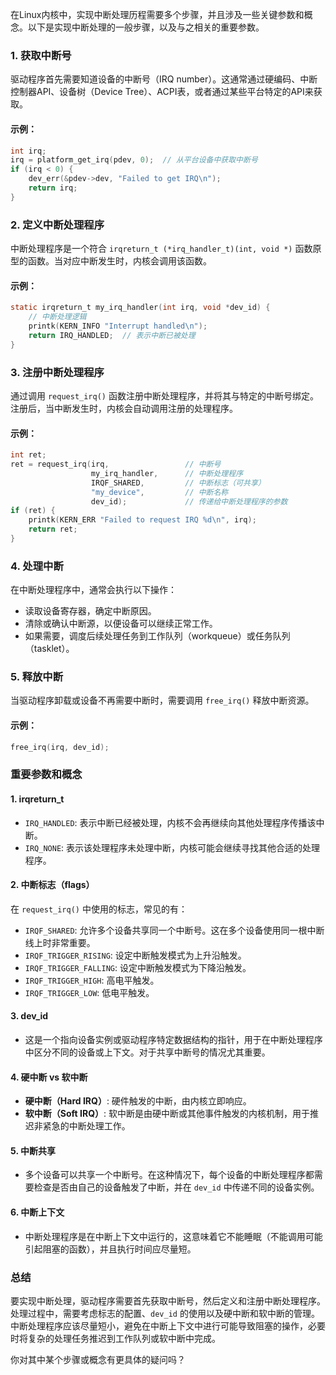 在Linux内核中，实现中断处理历程需要多个步骤，并且涉及一些关键参数和概念。以下是实现中断处理的一般步骤，以及与之相关的重要参数。

### 1. **获取中断号**
驱动程序首先需要知道设备的中断号（IRQ number）。这通常通过硬编码、中断控制器API、设备树（Device Tree）、ACPI表，或者通过某些平台特定的API来获取。

#### 示例：
```c
int irq;
irq = platform_get_irq(pdev, 0);  // 从平台设备中获取中断号
if (irq < 0) {
    dev_err(&pdev->dev, "Failed to get IRQ\n");
    return irq;
}
```

### 2. **定义中断处理程序**
中断处理程序是一个符合 `irqreturn_t (*irq_handler_t)(int, void *)` 函数原型的函数。当对应中断发生时，内核会调用该函数。

#### 示例：
```c
static irqreturn_t my_irq_handler(int irq, void *dev_id) {
    // 中断处理逻辑
    printk(KERN_INFO "Interrupt handled\n");
    return IRQ_HANDLED;  // 表示中断已被处理
}
```

### 3. **注册中断处理程序**
通过调用 `request_irq()` 函数注册中断处理程序，并将其与特定的中断号绑定。注册后，当中断发生时，内核会自动调用注册的处理程序。

#### 示例：
```c
int ret;
ret = request_irq(irq,                 // 中断号
                  my_irq_handler,      // 中断处理程序
                  IRQF_SHARED,         // 中断标志（可共享）
                  "my_device",         // 中断名称
                  dev_id);             // 传递给中断处理程序的参数
if (ret) {
    printk(KERN_ERR "Failed to request IRQ %d\n", irq);
    return ret;
}
```

### 4. **处理中断**
在中断处理程序中，通常会执行以下操作：
- 读取设备寄存器，确定中断原因。
- 清除或确认中断源，以便设备可以继续正常工作。
- 如果需要，调度后续处理任务到工作队列（workqueue）或任务队列（tasklet）。

### 5. **释放中断**
当驱动程序卸载或设备不再需要中断时，需要调用 `free_irq()` 释放中断资源。

#### 示例：
```c
free_irq(irq, dev_id);
```

### 重要参数和概念

#### 1. **irqreturn_t**
- `IRQ_HANDLED`: 表示中断已经被处理，内核不会再继续向其他处理程序传播该中断。
- `IRQ_NONE`: 表示该处理程序未处理中断，内核可能会继续寻找其他合适的处理程序。

#### 2. **中断标志（flags）**
在 `request_irq()` 中使用的标志，常见的有：
- `IRQF_SHARED`: 允许多个设备共享同一个中断号。这在多个设备使用同一根中断线上时非常重要。
- `IRQF_TRIGGER_RISING`: 设定中断触发模式为上升沿触发。
- `IRQF_TRIGGER_FALLING`: 设定中断触发模式为下降沿触发。
- `IRQF_TRIGGER_HIGH`: 高电平触发。
- `IRQF_TRIGGER_LOW`: 低电平触发。

#### 3. **dev_id**
- 这是一个指向设备实例或驱动程序特定数据结构的指针，用于在中断处理程序中区分不同的设备或上下文。对于共享中断号的情况尤其重要。

#### 4. **硬中断 vs 软中断**
- **硬中断（Hard IRQ）**: 硬件触发的中断，由内核立即响应。
- **软中断（Soft IRQ）**: 软中断是由硬中断或其他事件触发的内核机制，用于推迟非紧急的中断处理工作。

#### 5. **中断共享**
- 多个设备可以共享一个中断号。在这种情况下，每个设备的中断处理程序都需要检查是否由自己的设备触发了中断，并在 `dev_id` 中传递不同的设备实例。

#### 6. **中断上下文**
- 中断处理程序是在中断上下文中运行的，这意味着它不能睡眠（不能调用可能引起阻塞的函数），并且执行时间应尽量短。

### 总结
要实现中断处理，驱动程序需要首先获取中断号，然后定义和注册中断处理程序。处理过程中，需要考虑标志的配置、`dev_id` 的使用以及硬中断和软中断的管理。中断处理程序应该尽量短小，避免在中断上下文中进行可能导致阻塞的操作，必要时将复杂的处理任务推迟到工作队列或软中断中完成。

你对其中某个步骤或概念有更具体的疑问吗？
